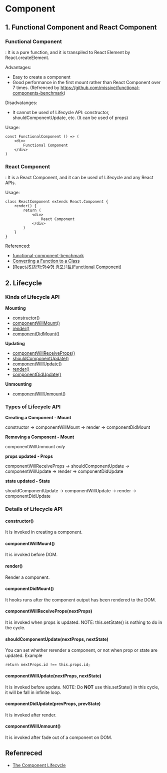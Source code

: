 # Component

## 1. Functional Component and React Component
### Functional Component
: It is a pure function, and it is transpiled to React Element by React.createElement.

Advantages:
- Easy to create a component
- Good performance in the first mount rather than React Component over 7 times.
(Refrenced by https://github.com/missive/functional-components-benchmark)

Disadvatanges:
- It cannot be used of Lifecycle API: constructor, shouldComponentUpdate, etc. (It can be used of props)

Usage:
```
const FunctionalComponent () => (
    <div>
        Functional Component
    </div>
)
```

### React Component
: It is a React Component, and it can be used of Lifecycle and any React APIs.

Usage:
```
class ReactComponent extends React.Component {
    render() {
        return (
            <div>
                React Component
            </div>
        )
    }
}
```

Referenced:
- [functional-component-benchmark](https://github.com/missive/functional-components-benchmark)
- [Converting a Function to a Class](https://facebook.github.io/react/docs/state-and-lifecycle.html#converting-a-function-to-a-class)
- [[ReactJS]강좌:함수형 컴포넌트(Functional Component)](https://velopert.com/2994)


## 2. Lifecycle
### Kinds of Lifecycle API
__Mounting__
- [constructor()](#constructor)
- [componentWillMount()](#componentwillmount)
- [render()](#render)
- [componentDidMount()](#componentdidmount)

__Updating__
- [componentWillReceiveProps()](#componentwillreceivepropsnextprops)
- [shouldComponentUpdate()](#shouldcomponentupdatenextprops-nextstate)
- [componentWillUpdate()](#componentwillupdatenextprops-nextstate)
- [render()](#render)
- [componentDidUpdate()](#componentdidupdate)

__Unmounting__
- [componentWillUnmount()](#componentwillunmount)

### Types of Lifecycle API
__Creating a Component - Mount__

constructor -> componentWillMount -> render -> componentDidMount

__Removing a Component - Mount__

componentWillUnmount _only_

__props updated - Props__

componentWillReceiveProps -> shouldComponentUpdate -> componentWillUpdate -> render -> componentDidUpdate

__state updated - State__

shouldComponentUpdate -> componentWillUpdate -> render -> componentDidUpdate

### Details of Lifecycle API
#### constructor()
It is invoked in creating a component.

#### componentWillMount()
It is invoked before DOM.

#### render()
Render a component.

#### componentDidMount()
It hooks runs after the component output has been rendered to the DOM.

#### componentWillReceiveProps(nextProps)
It is invoked when props is updated.
NOTE: this.setState() is nothing to do in the cycle.

#### shouldComponentUpdate(nextProps, nextState)
You can set whether rerender a component, or not when prop or state are updated.
Example
```
return nextProps.id !== this.props.id;
```
#### componentWillUpdate(nextProps, nextState)
It is invoked before update.
NOTE: Do __NOT__ use this.setState() in this cycle, it will be fall in infinite loop.

#### componentDidUpdate(prevProps, prevState)
It is invoked after render.

#### componentWillUnmount()
It is invoked after fade out of a component on DOM.



## Refenreced
- [The Component Lifecycle](https://facebook.github.io/react/docs/react-component.html#the-component-lifecycle)